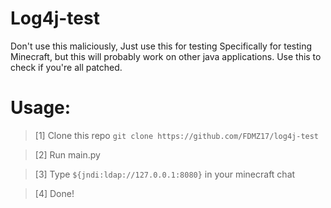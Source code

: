 # Log4j-test
Don't use this maliciously, Just use this for testing Specifically for testing Minecraft, but this will probably work on other java applications. Use this to check if you're all patched.

# Usage:
> [1] Clone this repo `git clone https://github.com/FDMZ17/log4j-test`

> [2] Run main.py 

> [3] Type `${jndi:ldap://127.0.0.1:8080}` in your minecraft chat

> [4] Done!
